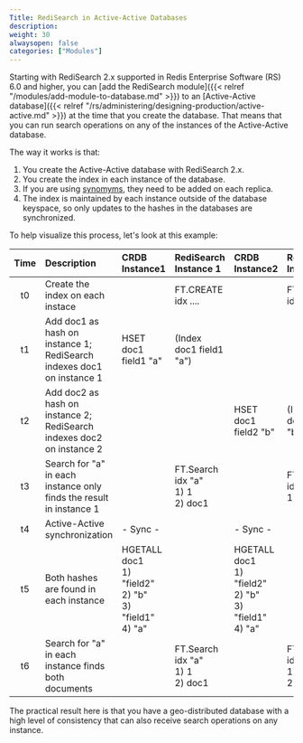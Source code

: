 ```yaml
---
Title: RediSearch in Active-Active Databases
description:
weight: 30
alwaysopen: false
categories: ["Modules"]
---
```

Starting with RediSearch 2.x supported in Redis Enterprise Software (RS) 6.0 and higher, you can [add the RediSearch module]({{< relref "/modules/add-module-to-database.md" >}}) to an [Active-Active database]({{< relref "/rs/administering/designing-production/active-active.md" >}}) at the time that you create the database.
That means that you can run search operations on any of the instances of the Active-Active database.

The way it works is that:

1. You create the Active-Active database with RediSearch 2.x.
1. You create the index in each instance of the database.
1. If you are using [synomyms](https://oss.redislabs.com/redisearch/Synonyms/), they need to be added on each replica.
1. The index is maintained by each instance outside of the database keyspace, so only updates to the hashes in the databases are synchronized.

To help visualize this process, let's look at this example:

| Time  | Description | CRDB Instance1 | RediSearch Instance 1 | CRDB Instance2 | RediSearch Instance 2 |
| :---: | :--- | :--- | :--- | :--- | :--- |
|  t0 | Create the index on each instace |  | FT.CREATE idx .... |  | FT.CREATE idx .... |
|  t1 | Add doc1 as hash on instance 1; RediSearch indexes doc1 on instance 1 | HSET doc1 field1 "a" | (Index doc1 field1 "a") |  |  |
|  t2 | Add doc2 as hash on instance 2; RediSearch indexes doc2 on instance 2 |  |  | HSET doc1 field2 "b" | (Index doc1 field2 "b") |
|  t3 | Search for "a" in each instance only finds the result in instance 1 |  | FT.Search idx "a"<br/>1) 1<br/>2) doc1 |  | FT.Search idx "a"<br/>1) 0 |
|  t4 | Active-Active synchronization | - Sync - |  | - Sync - |  |
|  t5 | Both hashes are found in each instance | HGETALL doc1<br/>1) "field2"<br/>2) "b"<br/>3) "field1"<br/>4) "a" |  | HGETALL doc1<br/>1) "field2"<br/>2) "b"<br/>3) "field1"<br/>4) "a" |  |
|  t6 | Search for "a" in each instance finds both documents |  | FT.Search idx "a"<br/>1) 1<br/>2) doc1 |  | FT.Search idx "a"<br/>1) 1<br/>2) doc1 |

The practical result here is that you have a geo-distributed database with a high level of consistency that can also receive search operations on any instance.
